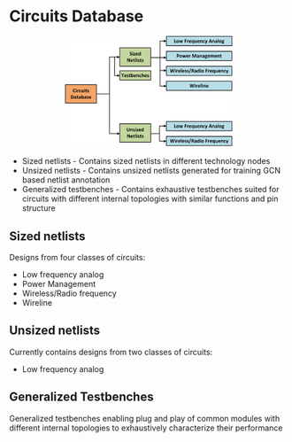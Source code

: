# Circuits Database

<p align="center">
  <img width=60%" src="circuit_database_structure.png">
</p>

* Sized netlists - Contains sized netlists in different technology nodes
* Unsized netlists - Contains unsized netlists generated for training GCN based netlist annotation
* Generalized testbenches - Contains exhaustive testbenches suited for circuits with different internal topologies with similar functions and pin structure


## Sized netlists

Designs from four classes of circuits:

* Low frequency analog
* Power Management
* Wireless/Radio frequency
* Wireline


## Unsized netlists

Currently contains designs from two classes of circuits:

* Low frequency analog

## Generalized Testbenches

Generalized testbenches enabling plug and play of common modules with different internal topologies to exhaustively characterize their performance
